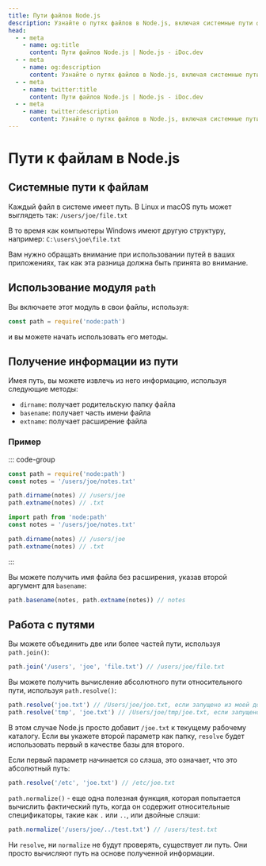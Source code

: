 ```yaml
---
title: Пути файлов Node.js
description: Узнайте о путях файлов в Node.js, включая системные пути файлов, модуль `path` и как извлекать информацию из путей.
head:
  - - meta
    - name: og:title
      content: Пути файлов Node.js | Node.js - iDoc.dev
  - - meta
    - name: og:description
      content: Узнайте о путях файлов в Node.js, включая системные пути файлов, модуль `path` и как извлекать информацию из путей.
  - - meta
    - name: twitter:title
      content: Пути файлов Node.js | Node.js - iDoc.dev
  - - meta
    - name: twitter:description
      content: Узнайте о путях файлов в Node.js, включая системные пути файлов, модуль `path` и как извлекать информацию из путей.
---
```



# Пути к файлам в Node.js

## Системные пути к файлам

Каждый файл в системе имеет путь. В Linux и macOS путь может выглядеть так: `/users/joe/file.txt`

В то время как компьютеры Windows имеют другую структуру, например: `C:\users\joe\file.txt`

Вам нужно обращать внимание при использовании путей в ваших приложениях, так как эта разница должна быть принята во внимание.

## Использование модуля `path`

Вы включаете этот модуль в свои файлы, используя:

```javascript
const path = require('node:path')
```

и вы можете начать использовать его методы.

## Получение информации из пути

Имея путь, вы можете извлечь из него информацию, используя следующие методы:

- `dirname`: получает родительскую папку файла
- `basename`: получает часть имени файла
- `extname`: получает расширение файла

### Пример

::: code-group

```javascript [CJS]
const path = require('node:path')
const notes = '/users/joe/notes.txt'

path.dirname(notes) // /users/joe
path.extname(notes) // .txt
```

```javascript [MJS]
import path from 'node:path'
const notes = '/users/joe/notes.txt'

path.dirname(notes) // /users/joe
path.extname(notes) // .txt
```

:::

Вы можете получить имя файла без расширения, указав второй аргумент для `basename`:

```javascript
path.basename(notes, path.extname(notes)) // notes
```

## Работа с путями

Вы можете объединить две или более частей пути, используя `path.join()`:

```javascript
path.join('/users', 'joe', 'file.txt') // /users/joe/file.txt
```

Вы можете получить вычисление абсолютного пути относительного пути, используя `path.resolve()`:

```javascript
path.resolve('joe.txt') // /Users/joe/joe.txt, если запущено из моей домашней папки
path.resolve('tmp', 'joe.txt') // /Users/joe/tmp/joe.txt, если запущено из моей домашней папки
```

В этом случае Node.js просто добавит `/joe.txt` к текущему рабочему каталогу. Если вы укажете второй параметр как папку, `resolve` будет использовать первый в качестве базы для второго.

Если первый параметр начинается со слэша, это означает, что это абсолютный путь:

```javascript
path.resolve('/etc', 'joe.txt') // /etc/joe.txt
```

`path.normalize()` - еще одна полезная функция, которая попытается вычислить фактический путь, когда он содержит относительные спецификаторы, такие как `.` или `..`, или двойные слэши:

```javascript
path.normalize('/users/joe/../test.txt') // /users/test.txt
```

Ни `resolve`, ни `normalize` не будут проверять, существует ли путь. Они просто вычисляют путь на основе полученной информации.

